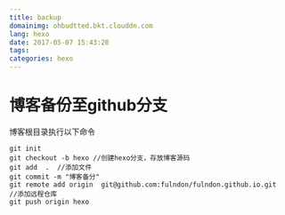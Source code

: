 ```yaml
---
title: backup
domainimg: ohbudtted.bkt.clouddn.com
lang: hexo
date: 2017-05-07 15:43:20
tags:
categories: hexo
---
```


# 博客备份至github分支
博客根目录执行以下命令
```bash?linenums
git init 
git checkout -b hexo //创建hexo分支，存放博客源码
git add  .  //添加文件
git commit -m "博客备分"
git remote add origin  git@github.com:fulndon/fulndon.github.io.git   //添加远程仓库
git push origin hexo
```